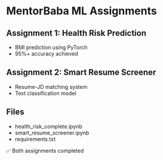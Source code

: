 # MentorBaba ML Assignments

## Assignment 1: Health Risk Prediction
- BMI prediction using PyTorch
- 95%+ accuracy achieved

## Assignment 2: Smart Resume Screener
- Resume-JD matching system
- Text classification model

## Files
- health_risk_complete.ipynb
- smart_resume_screener.ipynb
- requirements.txt

✅ Both assignments completed
